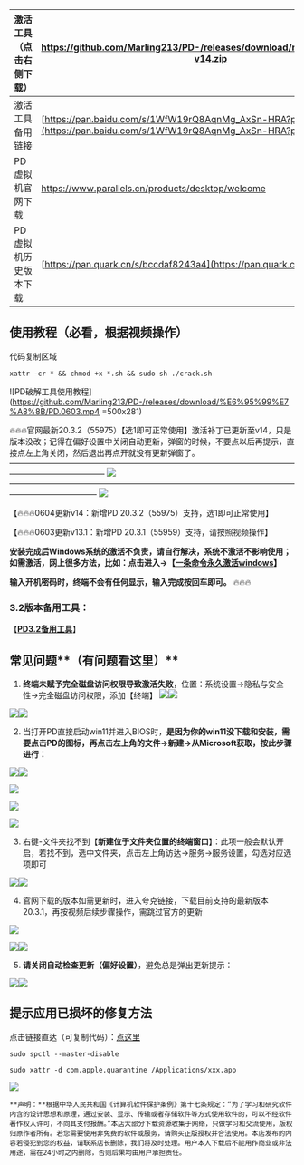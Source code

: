 | 激活工具（点击右侧下载） | https://github.com/Marling213/PD-/releases/download/none/PDCrackTool-v14.zip                                         |
| ------------ | -------------------------------------------------------------------------------------------------------------------- |
| 激活工具备用链接     | [https://pan.baidu.com/s/1WfW19rQ8AqnMg_AxSn-HRA?pwd=6666](https://pan.baidu.com/s/1WfW19rQ8AqnMg_AxSn-HRA?pwd=6666) |
| PD虚拟机官网下载    | https://www.parallels.cn/products/desktop/welcome                                                                    |
| PD虚拟机历史版本下载  | [https://pan.quark.cn/s/bccdaf8243a4](https://pan.quark.cn/s/bccdaf8243a4)                                           |
## 使用教程（必看，根据视频操作）

代码复制区域

```Plain
xattr -cr * && chmod +x *.sh && sudo sh ./crack.sh
```

![PD破解工具使用教程](https://github.com/Marling213/PD-/releases/download/%E6%95%99%E7%A8%8B/PD.0603.mp4 =500x281)


🔥🔥🔥官网最新20.3.2（55975）【选1即可正常使用】激活补丁已更新至v14，只是版本没改；记得在偏好设置中关闭自动更新，弹窗的时候，不要点以后再提示，直接点左上角关闭，然后退出再点开就没有更新弹窗了。
————————————————————————————————————————————————
![](https://dvoau5w1ugj.feishu.cn/space/api/box/stream/download/asynccode/?code=N2E1NjUwYTllZTU5MWU1ZmU0MmMxYmUxZTAyZGVkMGFfQkl6UHdEbHZ1ZHQ4RURQblBYSGY2RGltZkNyMm1nc3lfVG9rZW46U0VQb2JVeUdBb3ZaazB4bmNTMWNreFJYblliXzE3NTI2NTE3NDg6MTc1MjY1NTM0OF9WNA)
———————————————————————————————————————————————
![](https://dvoau5w1ugj.feishu.cn/space/api/box/stream/download/asynccode/?code=NGQ0YTVkNDdmZjU0Mzc4Y2Q3NjVhYzBlYTE4Njk5MWZfeXpySXk2amV1SzV3SmlkYk1CdlVLUXNLa0RwSEgxZ0RfVG9rZW46WmxIM2JpVFhVb3NvMFZ4YWpJbWNQbEdQbndlXzE3NTI2NTE3NDg6MTc1MjY1NTM0OF9WNA)

【🔥🔥🔥0604更新v14：新增PD 20.3.2（55975）支持，选1即可正常使用】

【🔥🔥🔥0603更新v13.1：新增PD 20.3.1（55959）支持，请按照视频操作】

**安装完成后Windows系统的激活不负责，请自行解决，系统不激活不影响使用；如需激活，网上很多方法，比如：点击进入→【****[一条命令永久激活windows](https://zhuanlan.zhihu.com/p/21955874829)****】**

**输入开机密码时，终端不会有任何显示，输入完成按回车即可。**
🔥🔥🔥
### 3.2版本备用工具：
【****[PD3.2备用工具](https://github.com/Marling213/PD-/releases/download/none1/PD3.2Patch.zip)****】
## 常见问题**（有问题看这里）**

1. **终端未赋予完全磁盘访问权限导致激活失败**，位置：系统设置->隐私与安全性->完全磁盘访问权限，添加【终端】
![](https://dvoau5w1ugj.feishu.cn/space/api/box/stream/download/asynccode/?code=ZWU3ZjZjYTA5MDgwMjgxNmRiODlhMGE5MGM1MThjZGRfMXFLQkJtdHl1NmZickVoemN5MXNERkZyUGNvNXdkNndfVG9rZW46QXFRRWJuaE5jb01nQ0J4U1czZmNrM1FSbkFiXzE3NTI2NTE4OTM6MTc1MjY1NTQ5M19WNA)![](https://dvoau5w1ugj.feishu.cn/space/api/box/stream/download/asynccode/?code=Nzc0Y2QyYjM5NjM5Mzg3ZjQ0ZjhmZDQzNTg0ZWYwYjZfUGkwZ0l4MVFjZHZQMzVIS3FVOTBiSWdUSldrM3VFQlVfVG9rZW46TVFGR2JyR0pwb011QnF4NWlTWmNsRlpkblBnXzE3NTI2NTE4OTM6MTc1MjY1NTQ5M19WNA)

![](https://dvoau5w1ugj.feishu.cn/space/api/box/stream/download/asynccode/?code=OWFmZDViZDJhYjVlYjEyMjQ2YmMxNDIxMjkzZGM3MmNfYVRDZ1l5cU1EU3hwWVQ3NlY4WlFNVjlmZVFGTTZTUDVfVG9rZW46UGZSUmJmb29qb1RLSnJ4dXJ4M2NoSjZKbktjXzE3NTI2NTE4OTM6MTc1MjY1NTQ5M19WNA)![](https://dvoau5w1ugj.feishu.cn/space/api/box/stream/download/asynccode/?code=NjdlY2Y2ODRiNjcwZTA1ZTc0MTg1OTU1NGI2MTQwNmJfTGpXMUQ2SUhZd2h0RlZiU0ZGRmEwYXAwVExkakxrcEpfVG9rZW46SEEzbGIxdE0ybzRGQVZ4U09nVWM4WGRNbm1mXzE3NTI2NTE4OTM6MTc1MjY1NTQ5M19WNA)

  

2. 当打开PD直接启动win11并进入BIOS时，**是因为你的win11没下载和安装，需要点击PD的图标，再点击左上角的文件->新建->从Microsoft获取，按此步骤进行：**
    

![](https://dvoau5w1ugj.feishu.cn/space/api/box/stream/download/asynccode/?code=ZjQ2YTliMjIzYTEzNWUzYTI0YjA3M2VlOWEwMDBiZWJfSDZMcmxoMWVOa3IyS1BNWjhNWHZCWmRsYzlDVGxJQ3lfVG9rZW46V0tYRGI1d2kwb3c0VG54dE9qdGNRM2hNbjVkXzE3NTI2NTE4OTM6MTc1MjY1NTQ5M19WNA)![](https://dvoau5w1ugj.feishu.cn/space/api/box/stream/download/asynccode/?code=ZTRmODQ0OWJjZDFlZGM4M2U2ZjQ2NWI1MjFiYTFjZjhfbk5QNmoxT0ZwWHF1Mkw2aXlweWdsT0FiQlVmb1BUVmdfVG9rZW46QXFxYmI3WWpvbzNFRXN4bzltdWM2SHNBblRnXzE3NTI2NTE4OTM6MTc1MjY1NTQ5M19WNA)

  

![](https://dvoau5w1ugj.feishu.cn/space/api/box/stream/download/asynccode/?code=MjkwMTdhZGM1NzMzMmIzNmQ3NWU1NzVmOWI2ZjI0NDJfb0I3SUJUQkltSXBmNnp4OXR1MzdoRVFVb0FrNzJMM0tfVG9rZW46SHRxRWJZT2pKb3Ixdm54NjdCSmM4SkVjbldkXzE3NTI2NTE4OTM6MTc1MjY1NTQ5M19WNA)

![](https://dvoau5w1ugj.feishu.cn/space/api/box/stream/download/asynccode/?code=ZGJlZTBhMGEyNjlmNGJmZjdiOTcxNmRlYTM5N2I1ZWVfRkRXV1FTRTVqR2d4R1Q5R2sweGxWQXZ0SXVmYU1UOTlfVG9rZW46SU1pc2IxZ2k5b1c2U254NHRvZWNUVEVtbk1mXzE3NTI2NTE4OTM6MTc1MjY1NTQ5M19WNA)

![](https://dvoau5w1ugj.feishu.cn/space/api/box/stream/download/asynccode/?code=NGVmZTlkNTA5ODNlMTJiNzkxYmI2ZWFmMGVlNzcyN2RfT0o0N3k3V1pvYUJJVU5xNVVqdWtPcHNXRlpySTVlY0ZfVG9rZW46S1BRdWIzYWkwb0JRR3F4MjdTYmNMVXlnbkNsXzE3NTI2NTE4OTM6MTc1MjY1NTQ5M19WNA)

3. 右键-文件夹找不到【**新建位于文件夹位置的终端窗口**】：此项一般会默认开启，若找不到，选中文件夹，点击左上角访达->服务->服务设置，勾选对应选项即可
    

![](https://dvoau5w1ugj.feishu.cn/space/api/box/stream/download/asynccode/?code=NWQwNDlmMjVhMDQ5ZTQ5MWI4YmYwMzYxMDlhNTBjZTFfejRtVWZ2cmx2SVdubFZoVWZ6VGtic1JrWEkxeng0MzJfVG9rZW46UDdWQWJic2Nsb0h0Szd4UzA2NWMyU05xbnRlXzE3NTI2NTE4OTM6MTc1MjY1NTQ5M19WNA)![](https://dvoau5w1ugj.feishu.cn/space/api/box/stream/download/asynccode/?code=MWFlNzkwMDBkY2Y3NWQ2NmM4OGJjMzBmM2NjYmE2MTJfSnJ1RVNQNjBiUFBQaThLcGhNTEp6Tks2WUVIaTlqRHhfVG9rZW46V2l5M2JVdUxzb3lhVXp4WlpBaWMwb0J0bjVjXzE3NTI2NTE4OTM6MTc1MjY1NTQ5M19WNA)

  

4. 官网下载的版本如需更新时，进入夸克链接，下载目前支持的最新版本20.3.1，再按视频后续步骤操作，需跳过官方的更新
    

![](https://dvoau5w1ugj.feishu.cn/space/api/box/stream/download/asynccode/?code=MWNlYTQxMTk1MTNhYjY0OTJlMDJmYTQ3ZTUwNWU1ZDVfUkZDU1JwRVFDU2tUOTlYcmNwRE94Vk1JV2x3cWFLak5fVG9rZW46SDhwSmJBa3Nrb05HV3R4bThDcWNUZ0dHbnRjXzE3NTI2NTE4OTM6MTc1MjY1NTQ5M19WNA)

![](https://dvoau5w1ugj.feishu.cn/space/api/box/stream/download/asynccode/?code=NDM5YWMwYzBjZmExM2VkMGVhNzhmMTRhOTg0OGY1MTdfckVPTUpmUGllRlJLNVg5OWt1OW5XR214ZXBnWnFZT0ZfVG9rZW46V0lGa2JGMzhmbzlpeEN4R05DNmNSZ2hhbmljXzE3NTI2NTE4OTM6MTc1MjY1NTQ5M19WNA)![](https://dvoau5w1ugj.feishu.cn/space/api/box/stream/download/asynccode/?code=MTI0NzhhZWE5NDRjYjUzY2U3YjM1N2YwNmZiMmZiNzRfMXl6ak5nQkJ6WHZHQkxHbG9UbVhHM3JpemNLcDRTemJfVG9rZW46U1lpVGJkNTZab0luNG14Zmt4a2NodGZyblFiXzE3NTI2NTE4OTM6MTc1MjY1NTQ5M19WNA)

5. **请关闭自动检查更新（偏好设置）**，避免总是弹出更新提示：
    

![](https://dvoau5w1ugj.feishu.cn/space/api/box/stream/download/asynccode/?code=NWY2YjhjODE1OWQzOGY2ZWI3ZGJlMWQxZDRjNDc3NjBfVFBjTDdPakc0MnNuUjFxQzRqMThVSmdJam5EM1VZMk1fVG9rZW46SjZ6a2JwcG52b2VWRTB4UFhQUmNNeVB2bkdjXzE3NTI2NTE4OTM6MTc1MjY1NTQ5M19WNA)![](https://dvoau5w1ugj.feishu.cn/space/api/box/stream/download/asynccode/?code=NTU2YzQzZmMwOTBmMjc1MWUzYmViN2U0ODdjNGRkN2ZfOW0zRzI5VGRCUWtOTGxvV3VMV1NaT0ZPVXF5QjNHeVlfVG9rZW46SnY2a2I2YlZNb0s1MXN4QzkzS2NjTmY3bktkXzE3NTI2NTE4OTM6MTc1MjY1NTQ5M19WNA)
## 提示应用已损坏的修复方法

点击链接直达（可复制代码）：[点这里](https://mp.weixin.qq.com/s?__biz=MjM5ODIxNTA0MQ==&mid=2452831461&idx=1&sn=5ce36b0d3f6af7c1b270206189458716&chksm=b001655d95331f422f5729666da4c831c432767756912dd7d8842e0746c03f3621d8f93c66c6#rd)

```Plain
sudo spctl --master-disable
```

```Plain
sudo xattr -d com.apple.quarantine /Applications/xxx.app
```

![](https://dvoau5w1ugj.feishu.cn/space/api/box/stream/download/asynccode/?code=N2EyODNkMTY0YzBiYTMxMDY1MzE3ZTY5MDFjM2FjZGZfbWpGcXZ2c3R2N1BVMmZVYzJHb0R0TG9CamZoVnpPRW5fVG9rZW46Qm5kcWJsU21hb3J5WmR4UDBJeWNxMnhQbmNoXzE3NTI2NTIwMTk6MTc1MjY1NTYxOV9WNA)
```ad-warning
**声明：**根据中华人民共和国《计算机软件保护条例》第十七条规定：“为了学习和研究软件内含的设计思想和原理，通过安装、显示、传输或者存储软件等方式使用软件的，可以不经软件著作权人许可，不向其支付报酬。”本店大部分下载资源收集于网络，只做学习和交流使用，版权归原作者所有。若您需要使用非免费的软件或服务，请购买正版授权并合法使用。本店发布的内容若侵犯到您的权益，请联系店长删除，我们将及时处理。用户本人下载后不能用作商业或非法用途，需在24小时之内删除，否则后果均由用户承担责任。
```
